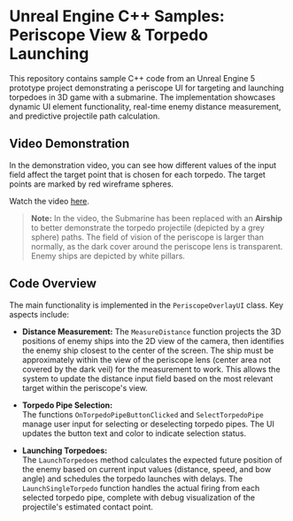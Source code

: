 # Unreal Engine C++ Samples: Periscope View & Torpedo Launching

This repository contains sample C++ code from an Unreal Engine 5 prototype project demonstrating a periscope UI for targeting and launching torpedoes in 3D game with a submarine. The implementation showcases dynamic UI element functionality, real-time enemy distance measurement, and predictive projectile path calculation.

## Video Demonstration

In the demonstration video, you can see how different values of the input field affect the target point that is chosen for each torpedo. The target points are marked by red wireframe spheres.

Watch the video [here](https://drive.google.com/file/d/1uc4X6cZZFsvT3vMQW0IELtLcYcGjPqGq/view?usp=drive_link).

> **Note:** In the video, the Submarine has been replaced with an **Airship** to better demonstrate the torpedo projectile (depicted by a grey sphere) paths. The field of vision of the periscope is larger than normally, as the dark cover around the periscope lens is transparent.
Enemy ships are depicted by white pillars.

## Code Overview

The main functionality is implemented in the `PeriscopeOverlayUI` class. Key aspects include:
  
- **Distance Measurement:**
  The `MeasureDistance` function projects the 3D positions of enemy ships into the 2D view of the camera, then identifies the enemy ship closest to the center of the screen. The ship must be approximately within the view of the periscope lens (center area not covered by the dark veil) for the measurement to work. This allows the system to update the distance input field based on the most relevant target within the periscope's view.

- **Torpedo Pipe Selection:**  
  The functions `OnTorpedoPipeButtonClicked` and `SelectTorpedoPipe` manage user input for selecting or deselecting torpedo pipes. The UI updates the button text and color to indicate selection status.

- **Launching Torpedoes:**  
  The `LaunchTorpedoes` method calculates the expected future position of the enemy based on current input values (distance, speed, and bow angle) and schedules the torpedo launches with delays. The `LaunchSingleTorpedo` function handles the actual firing from each selected torpedo pipe, complete with debug visualization of the projectile's estimated contact point.
